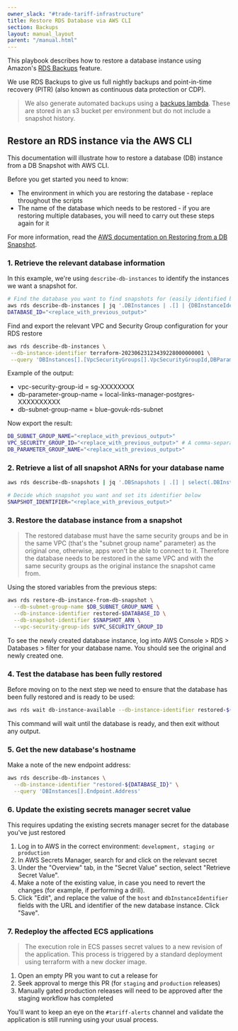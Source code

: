 ```yaml
---
owner_slack: "#trade-tariff-infrastructure"
title: Restore RDS Database via AWS CLI
section: Backups
layout: manual_layout
parent: "/manual.html"
---
```


This playbook describes how to restore a database instance using Amazon's [RDS Backups](https://docs.aws.amazon.com/AmazonRDS/latest/UserGuide/USER_WorkingWithAutomatedBackups.html) feature.

We use RDS Backups to give us full nightly backups and point-in-time recovery (PITR) (also known as continuous data protection or CDP).

<!-- Force markdown to separate these quotes -->
> We also generate automated backups using a [backups lambda][lambda-backups]. These are stored in an s3 bucket per environment but do not include a snapshot history.

## Restore an RDS instance via the AWS CLI

This documentation will illustrate how to restore a database (DB) instance from a DB Snapshot with AWS CLI.

Before you get started you need to know:

* The environment in which you are restoring the database - replace <environment> throughout the scripts
* The name of the database which needs to be restored - if you are restoring multiple databases, you will need to carry out these steps again for it

For more information, read the [AWS documentation on Restoring from a DB Snapshot](https://docs.aws.amazon.com/AmazonRDS/latest/UserGuide/USER_RestoreFromSnapshot.html).

### 1. Retrieve the relevant database information

In this example, we're using `describe-db-instances` to identify the instances we want a snapshot for.

```sh
# Find the database you want to find snapshots for (easily identified by its name)
aws rds describe-db-instances | jq '.DBInstances | .[] | {DBInstanceIdentifier, DBName}'
DATABASE_ID="<replace_with_previous_output>"
```

Find and export the relevant VPC and Security Group configuration for your RDS restore

```sh
aws rds describe-db-instances \
 --db-instance-identifier terraform-20230623123439228000000001 \
 --query 'DBInstances[].[VpcSecurityGroups[].VpcSecurityGroupId,DBParameterGroups[].DBParameterGroupName,DBSubnetGroup.DBSubnetGroupName]'
```

Example of the output:

* vpc-security-group-id = sg-XXXXXXXX
* db-parameter-group-name = local-links-manager-postgres-XXXXXXXXXX
* db-subnet-group-name = blue-govuk-rds-subnet

Now export the result:

```sh
DB_SUBNET_GROUP_NAME="<replace_with_previous_output>"
VPC_SECURITY_GROUP_ID="<replace_with_previous_output>" # A comma-separated list of sg ids
DB_PARAMETER_GROUP_NAME="<replace_with_previous_output>"
```

### 2. Retrieve a list of all snapshot ARNs for your database name

```sh
aws rds describe-db-snapshots | jq '.DBSnapshots | .[] | select(.DBInstanceIdentifier = "$DATABASE_ID") | {DBInstanceIdentifier, DBSnapshotIdentifier}'

# Decide which snapshot you want and set its identifier below
SNAPSHOT_IDENTIFIER="<replace_with_previous_output>"
```

### 3. Restore the database instance from a snapshot

> The restored database must have the same security groups and be in the same VPC (that's the "subnet group name" parameter) as the original one, otherwise, apps won't be able to connect to it. Therefore the database needs to be restored in the same VPC and with the same security groups as the original instance the snapshot came from.

Using the stored variables from the previous steps:

```sh
aws rds restore-db-instance-from-db-snapshot \
  --db-subnet-group-name $DB_SUBNET_GROUP_NAME \
  --db-instance-identifier restored-$DATABASE_ID \
  --db-snapshot-identifier $SNAPSHOT_ARN \
  --vpc-security-group-ids $VPC_SECURITY_GROUP_ID
```

To see the newly created database instance, log into AWS Console > RDS > Databases > filter for your database name. You should see the original and newly created one.

### 4. Test the database has been fully restored

Before moving on to the next step we need to ensure that the database has been fully restored and is ready to be used:

```sh
aws rds wait db-instance-available --db-instance-identifier restored-${DATABASE_ID}
```

This command will wait until the database is ready, and then exit without any output.

### 5. Get the new database's hostname

Make a note of the new endpoint address:

```sh
aws rds describe-db-instances \
  --db-instance-identifier "restored-${DATABASE_ID}" \
  --query 'DBInstances[].Endpoint.Address'
```

### 6. Update the existing secrets manager secret value

This requires updating the existing secrets manager secret for the database you've just restored

1. Log in to AWS in the correct environment: `development, staging or production`
1. In AWS Secrets Manager, search for and click on the relevant secret
1. Under the "Overview" tab, in the "Secret Value" section, select "Retrieve Secret Value".
1. Make a note of the existing value, in case you need to revert the changes (for example, if performing a drill).
1. Click "Edit", and replace the value of the `host` and `dbInstanceIdentifier` fields with the URL and identifier of the new database instance. Click "Save".

### 7. Redeploy the affected ECS applications

> The execution role in ECS passes secret values to a new revision of the application. This process is triggered by a standard deployment using terraform with a new docker image.

1. Open an empty PR you want to cut a release for
1. Seek approval to merge this PR (for `staging` and `production` releases)
1. Manually gated production releases will need to be approved after the staging workflow has completed

You'll want to keep an eye on the `#tariff-alerts` channel and validate the application is still running using your usual process.

[lambda-backups]: https://github.com/trade-tariff/trade-tariff-lambdas-database-backups
